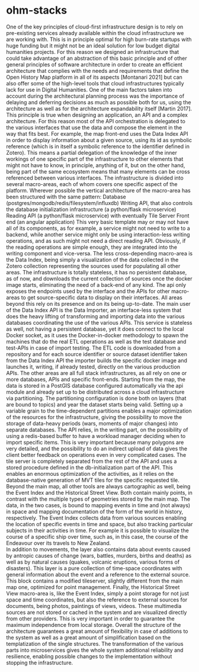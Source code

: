 # ohm-stacks


One of the key principles of cloud-first infrastructure design is to rely on pre-existing services already available within the cloud infrastructure we are working with. This is in principle optimal for high burn-rate startups with huge funding but it might not be an ideal solution for low budget digital humanities projects. For this reason we designed an infrastructure that could take advantage of an abstraction of this basic principle and of other general principles of software architecture in order to create an efficient architecture that complies with the needs and requirements that define the Open History Map platform in all of its aspects [Montanari 2021] but can also offer some of the high-level tools that cloud infrastructures typically lack for use in Digital Humanities. 
One of the main factors taken into account during the architectural planning process was the importance of delaying and deferring decisions as much as possible both for us, using the architecture as well as for the architecture expandability itself [Martin 2017]. This principle is true when designing an application, an API and a complex architecture. For this reason most of the API orchestration is delegated to the various interfaces that use the data and compose the element in the way that fits best. For example, the map front-end uses the Data Index API in order to display information about a given source, using its id as symbolic reference (which is in itself a symbolic reference to the identifier defined in Zotero). This means a partial delegation of the knowledge of the inner workings of one specific part of the infrastructure to other elements that might not have to know, in principle, anything of it, but on the other hand, being part of the same ecosystem means that many elements can be cross referenced between various interfaces.
The infrastructure is divided into several macro-areas, each of whom covers one specific aspect of the platform. Wherever possible the vertical architecture of the macro-area has been structured with the same pattern:
Database (postgres/mongodb/redis/filesystem/influxdb)
Writing API, that also controls the database initialization infrastructure (a python/flask microservice)
Reading API (a python/flask microservice) with eventually Tile Server
Front end (an angular application)
This very basic template may or may not have all of its components, as for example, a service might not need to write to a backend, while another service might only be using interaction-less writing operations, and as such might not need a direct reading API. Obviously, if the reading operations are simple enough, they are integrated into the writing component and vice-versa. 
The less cross-depending macro-area is the Data Index, being simply a visualization of the data collected in the Zotero collection representing the sources used for populating all other areas. The infrastructure is totally stateless, it has no persistent database, as of now, and downloads the current collection of sources once the docker image starts, eliminating the need of a back-end of any kind. The api only exposes the endpoints used by the interface and the APIs for other macro-areas to get source-specific data to display on their interfaces. All areas beyond this rely on its presence and on its being up-to-date. 
The main user of the Data Index API is the Data Importer, an interface-less system that does the heavy lifting of transforming and importing data into the various databases coordinating the use of the various APIs. This service is stateless as well, not having a persistent database, yet it does connect to the local Docker socket, as it uses the Docker-in-docker methodology to spawn the machines that do the real ETL operations as well as the test database and test-APIs in case of import testing. The ETL code is downloaded from a repository and for each source identifier or source dataset identifier taken from the Data Index API the importer builds the specific docker image and launches it, writing, if already tested, directly on the various production APIs. 
The other areas are all full stack infrastructures, as all rely on one or more databases, APIs and specific front-ends. Starting from the map, the data is stored in a PostGIS database configured automatically via the api module and already set up to be distributed across a cloud infrastructure via partitioning. The partitioning configuration is done both on layers (that are bound to topics) and year the dataset starts being valid. Setting up a variable grain to the time-dependent partitions enables a major optimization of the resources for the infrastructure, giving the possibility to move the storage of data-heavy periods (wars, moments of major changes) into separate databases. The API relies, in the writing part, on the possibility of using a redis-based buffer to have a workload manager deciding when to import specific items. This is very important because many polygons are very detailed, and the possibility to do an indirect upload of data gives the client better feedback on operations even in very complicated cases. The tile server is completely separated from the rest of the API and uses a stored procedure defined in the db-initialization part of the API. This enables an enormous optimization of the activities, as it relies on the database-native generation of MVT tiles for the specific requested tile. 
Beyond the main map, all other tools are always cartographic as well, being the Event Index and the Historical Street View. Both contain mainly points, in contrast with the multiple types of geometries stored by the main map. The data, in the two cases, is bound to mapping events in time and (not always) in space and mapping documentation of the form of the world in history, respectively. 
The Event Index collects data from various sources enabling the location of specific events in time and space, but also tracking particular subjects in their activities in time. For example it is possible to visualize the course of a specific ship over time, such as, in this case, the course of the Endeavour over its travels to New Zealand.  
In addition to movements, the layer also contains data about events caused by antropic causes of change (wars, battles, murders, births and deaths) as well as by natural causes (quakes, volcanic eruptions, various forms of disasters). This layer is a pure collection of time-space coordinates with general information about the event and a reference to the external source. This block contains a modified tileserver, slightly different from the main map one, optimized for point management. 
Finally, the Historical Street View macro-area is, like the Event Index, simply a point storage for not just space and time coordinates, but also the reference to external sources for documents, being photos, paintings of views, videos. These multimedia sources are not stored or cached in the system and are visualized directly from other providers. This is very important in order to guarantee the maximum independence from local storage.
Overall the structure of the architecture guarantees a great amount of flexibility in case of additions to the system as well as a great amount of simplification based on the templatization of the single structures. The transformation of the various parts into microservices gives the whole system additional reliability and resilience, enabling possible changes to the implementation without stopping the infrastructure.


